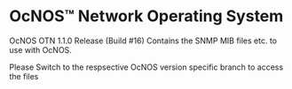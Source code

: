 # OcNOS™ Network Operating System
OcNOS OTN 1.1.0 Release (Build #16)
Contains the SNMP MIB files etc. to use with OcNOS.

Please Switch to the respsective OcNOS version specific branch to access the files 



